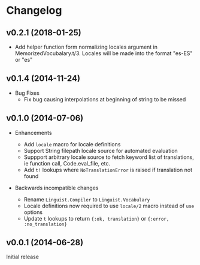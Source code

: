 # Changelog
## v0.2.1 (2018-01-25)
* Add helper function form normalizing locales argument in MemorizedVocubalary.t/3. Locales will be made into the format "es-ES" or "es"

## v0.1.4 (2014-11-24)

* Bug Fixes
  * Fix bug causing interpolations at beginning of string to be missed


## v0.1.0 (2014-07-06)

* Enhancements
  * Add `locale` macro for locale definitions
  * Support String filepath locale source for automated evaluation
  * Suppport arbitrary locale source to fetch keyword list of translations, ie function call, Code.eval_file, etc.
  * Add `t!` lookups where `NoTranslationError` is raised if translation not found

* Backwards incompatible changes
  * Rename `Linguist.Compiler` to `Linguist.Vocabulary`
  * Locale definitions now required to use `locale/2` macro instead of `use` options
  * Update `t` lookups to return `{:ok, translation}` or `{:error, :no_translation}`


## v0.0.1 (2014-06-28)

Initial release
